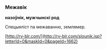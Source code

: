 ### Межавік
**назоўнік, мужчынскі род**

Спецыяліст па межаванню, землямер.

<a rel="author">[http://rv-blr.com/](http://rv-blr.com/slounik.jsp?letterId=0&maskId=0&pageId=1662)</a>
